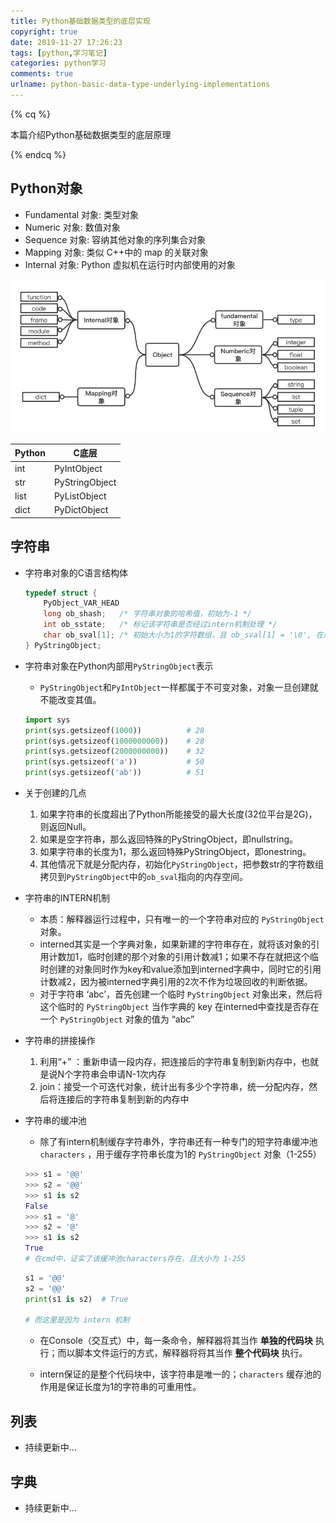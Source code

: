 ```yaml
---
title: Python基础数据类型的底层实现
copyright: true
date: 2019-11-27 17:26:23
tags: [python,学习笔记]
categories: python学习
comments: true
urlname: python-basic-data-type-underlying-implementations
---
```




{% cq %}  

本篇介绍Python基础数据类型的底层原理

{% endcq %}

<!--more-->



## Python对象

- Fundamental 对象: 类型对象
- Numeric 对象: 数值对象
- Sequence 对象: 容纳其他对象的序列集合对象
- Mapping 对象: 类似 C++中的 map 的关联对象
- Internal 对象: Python 虚拟机在运行时内部使用的对象



![python对象](Python基础数据类型的底层实现/python对象.png)



| Python | C底层          |
| ------ | -------------- |
| int    | PyIntObject    |
| str    | PyStringObject |
| list   | PyListObject   |
| dict   | PyDictObject   |





## 字符串

- 字符串对象的C语言结构体

  ```c
  typedef struct {
      PyObject_VAR_HEAD  
      long ob_shash;   /* 字符串对象的哈希值，初始为-1 */
      int ob_sstate;   /* 标记该字符串是否经过intern机制处理 */
      char ob_sval[1]; /* 初始大小为1的字符数组，且 ob_sval[1] = '\0', 在后续中 ob_sval 指向的是一段长为 ob_size + 1个字节的内存 */
  } PyStringObject;
  ```

  

- 字符串对象在Python内部用`PyStringObject`表示

  - `PyStringObject`和`PyIntObject`一样都属于不可变对象，对象一旦创建就不能改变其值。

  ```python
  import sys
  print(sys.getsizeof(1000))          # 28
  print(sys.getsizeof(1000000000))    # 28
  print(sys.getsizeof(2000000000))    # 32
  print(sys.getsizeof('a'))           # 50
  print(sys.getsizeof('ab'))          # 51
  ```



- 关于创建的几点
  1. 如果字符串的长度超出了Python所能接受的最大长度(32位平台是2G)，则返回Null。
  2. 如果是空字符串，那么返回特殊的PyStringObject，即nullstring。
  3. 如果字符串的长度为1，那么返回特殊PyStringObject，即onestring。
  4. 其他情况下就是分配内存，初始化`PyStringObject`，把参数str的字符数组拷贝到`PyStringObject`中的`ob_sval`指向的内存空间。



- 字符串的INTERN机制
  - 本质：解释器运行过程中，只有唯一的一个字符串对应的 `PyStringObject` 对象。
  - interned其实是一个字典对象，如果新建的字符串存在，就将该对象的引用计数加1，临时创建的那个对象的引用计数减1；如果不存在就把这个临时创建的对象同时作为key和value添加到interned字典中，同时它的引用计数减2，因为被interned字典引用的2次不作为垃圾回收的判断依据。
  - 对于字符串 ‘abc’，首先创建一个临时 `PyStringObject` 对象出来，然后将这个临时的 `PyStringObject` 当作字典的 key 在interned中查找是否存在一个 `PyStringObject` 对象的值为 “abc”
- 字符串的拼接操作
  1. 利用“+” ：重新申请一段内存，把连接后的字符串复制到新内存中，也就是说N个字符串会申请N-1次内存
  2. join：接受一个可迭代对象，统计出有多少个字符串，统一分配内存，然后将连接后的字符串复制到新的内存中

- 字符串的缓冲池

  - 除了有intern机制缓存字符串外，字符串还有一种专门的短字符串缓冲池 `characters` ，用于缓存字符串长度为1的 `PyStringObject` 对象（1-255）

  ```python
  >>> s1 = '@@'
  >>> s2 = '@@'
  >>> s1 is s2
  False
  >>> s1 = '@'
  >>> s2 = '@'
  >>> s1 is s2
  True
  # 在cmd中，证实了该缓冲池characters存在，且大小为 1-255
  ```

  ```python
  s1 = '@@'
  s2 = '@@'
  print(s1 is s2)  # True
  
  # 而这里是因为 intern 机制
  ```

  - 在Console（交互式）中，每一条命令，解释器将其当作 **单独的代码块** 执行；而以脚本文件运行的方式，解释器将将其当作 **整个代码块** 执行。

  - intern保证的是整个代码块中，该字符串是唯一的；`characters`  缓存池的作用是保证长度为1的字符串的可重用性。



## 列表

- 持续更新中...

## 字典

- 持续更新中...





